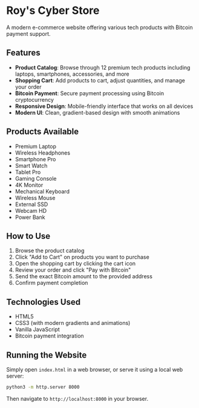 # Roy's Cyber Store

A modern e-commerce website offering various tech products with Bitcoin payment support.

## Features

- **Product Catalog**: Browse through 12 premium tech products including laptops, smartphones, accessories, and more
- **Shopping Cart**: Add products to cart, adjust quantities, and manage your order
- **Bitcoin Payment**: Secure payment processing using Bitcoin cryptocurrency
- **Responsive Design**: Mobile-friendly interface that works on all devices
- **Modern UI**: Clean, gradient-based design with smooth animations

## Products Available

- Premium Laptop
- Wireless Headphones
- Smartphone Pro
- Smart Watch
- Tablet Pro
- Gaming Console
- 4K Monitor
- Mechanical Keyboard
- Wireless Mouse
- External SSD
- Webcam HD
- Power Bank

## How to Use

1. Browse the product catalog
2. Click "Add to Cart" on products you want to purchase
3. Open the shopping cart by clicking the cart icon
4. Review your order and click "Pay with Bitcoin"
5. Send the exact Bitcoin amount to the provided address
6. Confirm payment completion

## Technologies Used

- HTML5
- CSS3 (with modern gradients and animations)
- Vanilla JavaScript
- Bitcoin payment integration

## Running the Website

Simply open `index.html` in a web browser, or serve it using a local web server:

```bash
python3 -m http.server 8000
```

Then navigate to `http://localhost:8000` in your browser.